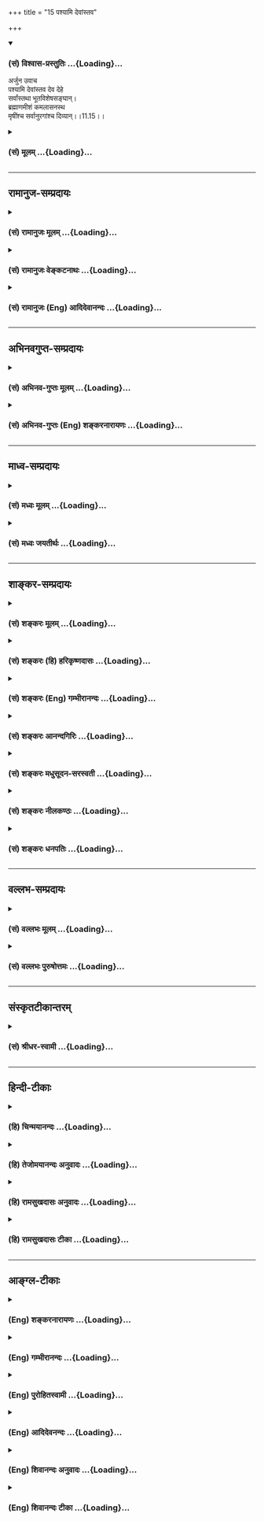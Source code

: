 +++
title = "15 पश्यामि देवांस्तव"

+++
<div class="js_include" newlevelforh1="3" title="(सं) विश्वास-प्रस्तुतिः" unfilled url="/purANam/mahAbhAratam/06-bhIShma-parva/02-bhagavad-gItA-parva/saMskRtam/vishvAsa-prastutiH/11_vishva-rUpa-darshana/15_pashyAmi_devAMsta.md">
<details open><summary><h3>(सं) विश्वास-प्रस्तुतिः ...{Loading}...</h3></summary>

अर्जुन उवाच  
पश्यामि देवांस्तव देव देहे  
सर्वांस्तथा भूतविशेषसङ्घान्।  
ब्रह्माणमीशं कमलासनस्थ  
मृषींश्च सर्वानुरगांश्च दिव्यान्।।11.15।।
</details>
</div>
<div class="js_include collapsed" newlevelforh1="3" title="(सं) मूलम्" unfilled url="/purANam/mahAbhAratam/06-bhIShma-parva/02-bhagavad-gItA-parva/saMskRtam/mUlam/11_vishva-rUpa-darshana/15_pashyAmi_devAMsta.md">
<details><summary><h3>(सं) मूलम् ...{Loading}...</h3></summary>

अर्जुन उवाच  
पश्यामि देवांस्तव देव देहे  
सर्वांस्तथा भूतविशेषसङ्घान्।  
ब्रह्माणमीशं कमलासनस्थ  
मृषींश्च सर्वानुरगांश्च दिव्यान्।।11.15।।
</details>
</div>


_________________
## रामानुज-सम्प्रदायः
<div class="js_include collapsed" newlevelforh1="3" title="(सं) रामानुजः मूलम्" unfilled url="/purANam/mahAbhAratam/06-bhIShma-parva/02-bhagavad-gItA-parva/saMskRtam/rAmAnujaH/mUlam/11_vishva-rUpa-darshana/15_pashyAmi_devAMsta.md">
<details><summary><h3>(सं) रामानुजः मूलम् ...{Loading}...</h3></summary>

।।11.15।। अर्जुन उवाच -- **देव तव देहे सर्वान् देवान् पश्यामि;** तथा
सर्वान् प्राणिविशेषाणां **संघान्;** तथा **ब्रह्माणं** चतुर्मुखम्
अण्डाधिपतिम्; तथा **ईशं कमलासनस्थं** कमलासने ब्रह्मणि स्थितम् ईशं तन्मते
अवस्थितं तथा देवर्षिप्रमुखान् **सर्वान् ऋषीन्; उरगान् च**
वासुकितक्षकादीन् **दीप्तान्।**

</details>
</div>
<div class="js_include collapsed" newlevelforh1="3" title="(सं) रामानुजः वेङ्कटनाथः" unfilled url="/purANam/mahAbhAratam/06-bhIShma-parva/02-bhagavad-gItA-parva/saMskRtam/rAmAnujaH/venkaTanAthaH/11_vishva-rUpa-darshana/15_pashyAmi_devAMsta.md">
<details><summary><h3>(सं) रामानुजः वेङ्कटनाथः ...{Loading}...</h3></summary>

  
  
।।11.15।। No commentary.  
  

</details>
</div>
<div class="js_include collapsed" newlevelforh1="3" title="(सं) रामानुजः (Eng) आदिदेवानन्दः" unfilled url="/purANam/mahAbhAratam/06-bhIShma-parva/02-bhagavad-gItA-parva/saMskRtam/rAmAnujaH/english/AdidevAnandaH/11_vishva-rUpa-darshana/15_pashyAmi_devAMsta.md">
<details><summary><h3>(सं) रामानुजः (Eng) आदिदेवानन्दः ...{Loading}...</h3></summary>

11.15 Arjuna said O Lord! I behold in Your body all gods and all classes
of living beings as also Brahma, the four-faced ruler of the cosmic egg.
So too Siva (Isa) who is seated in the lotus-seated Brahma, meaning that
Siva abides by the directions of Brahma. So also all the seers of whom
the divine seers are the foremost; and lustrous snakes like Vasuki,
Taksaka etc.

</details>
</div>


_________________
## अभिनवगुप्त-सम्प्रदायः
<div class="js_include collapsed" newlevelforh1="3" title="(सं) अभिनव-गुप्तः मूलम्" unfilled url="/purANam/mahAbhAratam/06-bhIShma-parva/02-bhagavad-gItA-parva/saMskRtam/abhinava-guptaH/mUlam/11_vishva-rUpa-darshana/15_pashyAmi_devAMsta.md">
<details><summary><h3>(सं) अभिनव-गुप्तः मूलम् ...{Loading}...</h3></summary>

।।11.15।। No commentary.  
  

</details>
</div>
<div class="js_include collapsed" newlevelforh1="3" title="(सं) अभिनव-गुप्तः (Eng) शङ्करनारायणः" unfilled url="/purANam/mahAbhAratam/06-bhIShma-parva/02-bhagavad-gItA-parva/saMskRtam/abhinava-guptaH/english/shankaranArAyaNaH/11_vishva-rUpa-darshana/15_pashyAmi_devAMsta.md">
<details><summary><h3>(सं) अभिनव-गुप्तः (Eng) शङ्करनारायणः ...{Loading}...</h3></summary>

11.15 Sri Abhinavagupta did not comment upon this sloka.

</details>
</div>


_________________
## माध्व-सम्प्रदायः
<div class="js_include collapsed" newlevelforh1="3" title="(सं) मध्वः मूलम्" unfilled url="/purANam/mahAbhAratam/06-bhIShma-parva/02-bhagavad-gItA-parva/saMskRtam/madhvaH/mUlam/11_vishva-rUpa-darshana/15_pashyAmi_devAMsta.md">
<details><summary><h3>(सं) मध्वः मूलम् ...{Loading}...</h3></summary>

।।11.15।। Sri Madhvacharya did not comment on this sloka.

</details>
</div>
<div class="js_include collapsed" newlevelforh1="3" title="(सं) मध्वः जयतीर्थः" unfilled url="/purANam/mahAbhAratam/06-bhIShma-parva/02-bhagavad-gItA-parva/saMskRtam/madhvaH/jayatIrthaH/11_vishva-rUpa-darshana/15_pashyAmi_devAMsta.md">
<details><summary><h3>(सं) मध्वः जयतीर्थः ...{Loading}...</h3></summary>

।।11.15।। Sri Jayatirtha did not comment on this sloka.

</details>
</div>


_________________
## शाङ्कर-सम्प्रदायः
<div class="js_include collapsed" newlevelforh1="3" title="(सं) शङ्करः मूलम्" unfilled url="/purANam/mahAbhAratam/06-bhIShma-parva/02-bhagavad-gItA-parva/saMskRtam/shankaraH/mUlam/11_vishva-rUpa-darshana/15_pashyAmi_devAMsta.md">
<details><summary><h3>(सं) शङ्करः मूलम् ...{Loading}...</h3></summary>

।।11.15।। --,**पश्यामि** उपलभे हे **देव; तव देहे देवान् सर्वान्; तथा
भूतविशेषसंघान्** भूतविशेषाणां स्थावरजङ्गमानां नानासंस्थानविशेषाणां संघाः
भूतविशेषसंघाः तान्; किञ्च -- **ब्रह्माणं** चतुर्मुखम् **ईशम्** ईशितारं
प्रजानां **कमलासनस्थं** पृथिवीपद्ममध्ये मेरुकर्णिकासनस्थमित्यर्थः;
**ऋषींश्च** वसिष्ठादीन् **सर्वान्; उरगांश्च** वासुकिप्रभृतीन्
**दिव्यान्** दिवि भवान्।।

</details>
</div>
<div class="js_include collapsed" newlevelforh1="3" title="(सं) शङ्करः (हि) हरिकृष्णदासः" unfilled url="/purANam/mahAbhAratam/06-bhIShma-parva/02-bhagavad-gItA-parva/saMskRtam/shankaraH/hindI/harikRShNadAsaH/11_vishva-rUpa-darshana/15_pashyAmi_devAMsta.md">
<details><summary><h3>(सं) शङ्करः (हि) हरिकृष्णदासः ...{Loading}...</h3></summary>

।।11.15।। जो विश्वरूप आपने मुझे दिखलाया है उसे मैं किस प्रकार देख रहा हूँ
-- ऐसा अपना अनुभव प्रकट करता हुआ अर्जुन बोला --, हे देव मैं आपके शरीरमें
समस्त देवोंको तथा स्थावरजङ्गमरूप नाना प्रकारकी विभक्त आकृतिवाले समस्त
भूतविशेषोंके समूहोंको एवं कमलासनपर विराजमान अर्थात् पृथ्वीरूप कमलमें
सुमेरुरूप कर्णिकापर बैठे हुए प्रजाके शासनकर्ता चतुर्मुख ब्रह्माको;
वसिष्ठादि ऋषियोंको और वासुकि प्रभृति समस्त दिव्य अर्थात् देवलोकमें
होनेवाले सर्पोंको देख रहा हूँ।

</details>
</div>
<div class="js_include collapsed" newlevelforh1="3" title="(सं) शङ्करः (Eng) गम्भीरानन्दः" unfilled url="/purANam/mahAbhAratam/06-bhIShma-parva/02-bhagavad-gItA-parva/saMskRtam/shankaraH/english/gambhIrAnandaH/11_vishva-rUpa-darshana/15_pashyAmi_devAMsta.md">
<details><summary><h3>(सं) शङ्करः (Eng) गम्भीरानन्दः ...{Loading}...</h3></summary>

11.15 Deva, O God; pasyami, I see, perceive; tava dehe, in Your body;
sarvan, all; the devan, gods; tatha, as also; bhuta-visesa-sanghan,
hosts of (various) classes of beings, groups of moving and non-moving
living things having different shapes; and besides, brahmanam, Brahma,
with four faces; isam, the Ruler of creatures; kamalasana-stham, sitting
on a lotus seat, i.e. sitting on Mount Meru which forms the pericarp of
the lotus that is the earth; and sarvan, all; the divyan, heavenly;
rsin, sages-Vasistha and others; and (the heavenly) uragan,
serpents-Vasuki and others.

</details>
</div>
<div class="js_include collapsed" newlevelforh1="3" title="(सं) शङ्करः आनन्दगिरिः" unfilled url="/purANam/mahAbhAratam/06-bhIShma-parva/02-bhagavad-gItA-parva/saMskRtam/shankaraH/AnandagiriH/11_vishva-rUpa-darshana/15_pashyAmi_devAMsta.md">
<details><summary><h3>(सं) शङ्करः आनन्दगिरिः ...{Loading}...</h3></summary>

।।11.15।। कथं भगवन्तं प्रत्यर्जुनो भाषितवानिति पृच्छति -- **कथमिति।**
तत्प्रश्नमपेक्षितं पूरयन्नवतारयति -- **यत्त्वयेति।** भूतविशेषसङ्घेषु
देवानामन्तर्भावेऽपि पृथक्करणमुत्कर्षात्। ब्रह्मणः सर्वदेवतात्मत्वेऽपि
तेभ्यो भेदकथनं तदुत्पादकत्वादिति मत्वाह -- **किञ्चेति।** ऋषीणामुरगाणां च
किंचिद्वैषम्यात्पृथक्त्वम्। दिव्यानित्युभयेषां विशेषणम्।

</details>
</div>
<div class="js_include collapsed" newlevelforh1="3" title="(सं) शङ्करः मधुसूदन-सरस्वती" unfilled url="/purANam/mahAbhAratam/06-bhIShma-parva/02-bhagavad-gItA-parva/saMskRtam/shankaraH/madhusUdana-sarasvatI/11_vishva-rUpa-darshana/15_pashyAmi_devAMsta.md">
<details><summary><h3>(सं) शङ्करः मधुसूदन-सरस्वती ...{Loading}...</h3></summary>

।।11.15।। यद्भगवता दर्शितं विश्वरूपं तद्भगवद्दत्तेन दिव्येन चक्षुषा
सर्वलोकादृश्यमपि पश्याम्यहो मम भाग्यप्रकर्ष इति स्वानुभवमाविष्कुर्वन्
अर्जुन उवाच -- पश्यामीति। पश्यामि चाक्षुषज्ञानविषयीकरोमि। हे देव; तव
देहे विश्वरूपे देवान्वस्वादीन्सर्वान्। तथा भूतविशेषाणां स्थावराणां
जङ्गमानां च नानासंस्थानानां संघान्समूहान्। तथा ब्रह्माणं
चतुर्मुखमीशमीशितारं सर्वेषां कमलासनस्थं पृथिवीपद्ममध्ये
मेरुकर्णिकासनस्थं; भगवन्नाभिकमलासनस्थमिति वा। तथा ऋषींश्च
सर्वान्वसिष्ठादीन्ब्रह्मपुत्रान्। उरगांश्च
दिव्यानप्राकृतान्वासुकिप्रभृतीन्पश्यामीति सर्वत्रान्वयः।

</details>
</div>
<div class="js_include collapsed" newlevelforh1="3" title="(सं) शङ्करः नीलकण्ठः" unfilled url="/purANam/mahAbhAratam/06-bhIShma-parva/02-bhagavad-gItA-parva/saMskRtam/shankaraH/nIlakaNThaH/11_vishva-rUpa-darshana/15_pashyAmi_devAMsta.md">
<details><summary><h3>(सं) शङ्करः नीलकण्ठः ...{Loading}...</h3></summary>

।।11.15।। देवानादित्यादीन्। भूतविशेषाश्चतुर्विधा जरायुजादयस्तेषां
संघान्समूहान्। ब्रह्माणं चतुर्मुखम्। ईशमीशितारम्। कमलासनस्थमित्यनेन
दूरदर्शनमुक्तम्। उरगान्पातालस्थाननन्तादीन्। दिव्यान्कैलासादौ
स्थितान्वासुकिप्रमुखान्। एतेन व्यवहितदर्शनमुक्तम्।

</details>
</div>
<div class="js_include collapsed" newlevelforh1="3" title="(सं) शङ्करः धनपतिः" unfilled url="/purANam/mahAbhAratam/06-bhIShma-parva/02-bhagavad-gItA-parva/saMskRtam/shankaraH/dhanapatiH/11_vishva-rUpa-darshana/15_pashyAmi_devAMsta.md">
<details><summary><h3>(सं) शङ्करः धनपतिः ...{Loading}...</h3></summary>

।।11.15।। स्वानुभवमाविष्कुर्वन्नर्जुन उवाच। हे देव; तव देहे
देवानिन्द्रादीन्सर्वान्पश्यामि। तथा भूतविशेषाणां समूहान्पश्यामि। किंच
ब्रह्माणं प्रजानां नियन्तरां पद्मासनस्थं ऋषींश्च वसिष्ठादीन्
सर्वानुरगांश्च वासुकिप्रभृतीन् दिव्यान पश्यामीति सर्वत्र संबन्धनीयम्।
देवादीनां भूतविशेषान्तत्वेऽपि तेषामुत्कर्षात्पृथगुपादानम्। ब्रह्मणो
देवत्वेऽपि तज्जनकत्वात्पृथग्ग्रहणम्।

</details>
</div>


_________________
## वल्लभ-सम्प्रदायः
<div class="js_include collapsed" newlevelforh1="3" title="(सं) वल्लभः मूलम्" unfilled url="/purANam/mahAbhAratam/06-bhIShma-parva/02-bhagavad-gItA-parva/saMskRtam/vallabhaH/mUlam/11_vishva-rUpa-darshana/15_pashyAmi_devAMsta.md">
<details><summary><h3>(सं) वल्लभः मूलम् ...{Loading}...</h3></summary>

।।11.15।। तदेवाह पश्यामीति सप्तदशभिः षोडशकलारूपैः एकेन प्रार्थनं च। हे
देव श्रीकृष्णेन्दो तव देहे एतस्मिन्विश्वरूपे सर्वान्पश्यामि।
भूतविशेषसङ्घान् जरायुजादिभेदविशेषान्।

</details>
</div>
<div class="js_include collapsed" newlevelforh1="3" title="(सं) वल्लभः पुरुषोत्तमः" unfilled url="/purANam/mahAbhAratam/06-bhIShma-parva/02-bhagavad-gItA-parva/saMskRtam/vallabhaH/puruShottamaH/11_vishva-rUpa-darshana/15_pashyAmi_devAMsta.md">
<details><summary><h3>(सं) वल्लभः पुरुषोत्तमः ...{Loading}...</h3></summary>

  
  
।।11.15।। तद्वाक्यमेवाह -- पश्यामीति सप्तदशभिः। हे देव पूज्य तव देहे
उपचितस्वरूपे देवान् इन्द्रादीन् क्री़डामयान्; तथा क्रीडात्मकानेव सर्वान्
भूतविशेषाणां चतुर्विधानां सङ्घान् समूहान्। दिव्यान् क्रीडार्थप्रकटितान्;
ऋषीन् नारदादीन्; पुनस्तामसान् उरगान् शेषादीन्; तन्मूलभूतं कमलासनस्थं
नाभिपद्मस्थं; ब्रह्माणम्; ईशं महादेवम्; एवमेतान् सर्वान् पश्यामि।  
  

</details>
</div>


_________________
## संस्कृतटीकान्तरम्
<div class="js_include collapsed" newlevelforh1="3" title="(सं) श्रीधर-स्वामी" unfilled url="/purANam/mahAbhAratam/06-bhIShma-parva/02-bhagavad-gItA-parva/saMskRtam/shrIdhara-svAmI/11_vishva-rUpa-darshana/15_pashyAmi_devAMsta.md">
<details><summary><h3>(सं) श्रीधर-स्वामी ...{Loading}...</h3></summary>

।।11.15।। भाषणमेवाह **-- पश्यामीति सप्तदशभिः।** हे देव; तव देहे;
देवानादित्यादीन्पश्यामि। तथा सर्वान्भूतविशेषाणां जरायुजाण्डजादीनां
सङ्घांश्च; तथा दिव्यानृषीन्वसिष्ठादीन्; उरगांश्च तक्षकादीन्; तथा
देवानामीशं स्वामिनं ब्रह्माणं च। कथंभूतम्। कमलासनस्थं
पृथ्वीपद्मकर्णिकायां मेरौ स्थितम्; यद्वा त्वन्नाभिपद्मासनस्थम्।

</details>
</div>


_________________
## हिन्दी-टीकाः
<div class="js_include collapsed" newlevelforh1="3" title="(हि) चिन्मयानन्दः" unfilled url="/purANam/mahAbhAratam/06-bhIShma-parva/02-bhagavad-gItA-parva/hindI/chinmayAnandaH/11_vishva-rUpa-darshana/15_pashyAmi_devAMsta.md">
<details><summary><h3>(हि) चिन्मयानन्दः ...{Loading}...</h3></summary>

।।11.15।। जब अर्जुन भगवान् श्रीकृष्ण को देव (प्रकाशस्वरूप) शब्द से
सम्बोधित करता है; तब वह संजय की दी हुयी उपमा की ही पुष्टि करता है;
जिसमें कहा गया था कि सहस्र सूर्यों के प्रकाश के समान विराट् पुरुष का तेज
है। विश्वरूप में दृष्ट वस्तुओं को गिनाते हुये अर्जुन कहता है; मैं आपके
शरीर में समस्त देवताओं और अनेक भूतविशेषों के समुदायों को देख रहा हूँ। इन
सबका उल्लेख संजय भी पहले कर चुका है। दोनों के किये गये वर्णनों से ज्ञात
होता है कि उस विराट् रूप में न केवल लौकिक वस्तुयें; वरन् अलौकिक दिव्य
देवताओं को भी पहचाना जा सकता था। अर्जुन को उसमें ब्रह्मा; विष्णु महेश के
भी दर्शन होते हैं। और इन सबके साथ अनेक ऋषिगण भी हैं। अर्जुन अनेक दिव्य
सर्पों को भी देखता है। काव्य की यह एक शैली है कि प्राय श्रेष्ठ महान्
कविजन सर्वोत्कृष्ठ का वर्णन करते समय अचानक किसी विद्रूप व उपहासास्पद के
स्तर की वस्तुओं का वर्णन करने लगते हैं। इसका एकमात्र प्रयोजन यह होता है
कि पाठकों को कुछ चौंकाकर उनका ध्यान विषय वस्तु की ओर आकर्षित किया जाय।
इस विश्वरूप में ब्रह्माजी से लेकर सर्पों तक को प्रतिनिधित्व मिला है।
वेदान्त का सिद्धान्त है कि जो पिण्ड में है; वही ब्रह्माण्ड में है; अथवा
व्यष्टि ही समष्टि है। विश्व के महान् तत्त्वचिन्तकों ने इसी का वर्णन किया
और अनुभव भी किया है। परन्तु इसके पूर्व किसी ने भी इस दार्शनिक सिद्धान्त
का स्पष्ट एवं वस्तुनिष्ट प्रदर्शन नहीं किया था। इस कला के अग्रणी व्यासजी
थे और अब तक इस कठिन कार्य में उनका अनुकरण करने का साहस किसी को नहीं हुआ
है। अर्जुन; अब ऐसे रूप का वर्णन करता है जिसके विवरण से अत्यन्त साहसी
पुरुष को भी अपना साहस खोते हुए अनुभव होगा

</details>
</div>
<div class="js_include collapsed" newlevelforh1="3" title="(हि) तेजोमयानन्दः अनुवादः" unfilled url="/purANam/mahAbhAratam/06-bhIShma-parva/02-bhagavad-gItA-parva/hindI/tejomayAnandaH/anuvAdaH/11_vishva-rUpa-darshana/15_pashyAmi_devAMsta.md">
<details><summary><h3>(हि) तेजोमयानन्दः अनुवादः ...{Loading}...</h3></summary>

।।11.15।। अर्जुन ने कहा -- हे देव! मैं आपके शरीर में समस्त देवों को तथा
अनेक भूतविशेषों के समुदायों को और कमलासन पर स्थित सृष्टि के स्वामी
ब्रह्माजी को, ऋषियों को और दिव्य सर्पों को देख रहा हूँ।।

</details>
</div>
<div class="js_include collapsed" newlevelforh1="3" title="(हि) रामसुखदासः अनुवादः" unfilled url="/purANam/mahAbhAratam/06-bhIShma-parva/02-bhagavad-gItA-parva/hindI/rAmasukhadAsaH/anuvAdaH/11_vishva-rUpa-darshana/15_pashyAmi_devAMsta.md">
<details><summary><h3>(हि) रामसुखदासः अनुवादः ...{Loading}...</h3></summary>

।।11.15।। अर्जुन बोले -- हे देव ! मैं आपके शरीरमें सम्पूर्ण देवताओंको,
प्राणियोंके विशेष-विशेष समुदायोंको कमलासनपर बैठे हुए ब्रह्माजीको,
शङ्करजीको, सम्पूर्ण ऋषियोंको और सम्पूर्ण दिव्य सर्पोंको देख रहा हूँ।

</details>
</div>
<div class="js_include collapsed" newlevelforh1="3" title="(हि) रामसुखदासः टीका" unfilled url="/purANam/mahAbhAratam/06-bhIShma-parva/02-bhagavad-gItA-parva/hindI/rAmasukhadAsaH/TIkA/11_vishva-rUpa-darshana/15_pashyAmi_devAMsta.md">
<details><summary><h3>(हि) रामसुखदासः टीका ...{Loading}...</h3></summary>

।।11.15।।***व्याख्या--*पश्यामि देवांस्तव देव देहे सर्वांस्तथा
भूतविशेषसङ्घान्--**अर्जुनकी भगवत्प्रदत्त दिव्य दृष्टि इतनी विलक्षण है कि
उनको देवलोक भी अपने सामने दीख रहे हैं। इतना ही नहीं, उनको सब-की-सब
त्रिलोकी दिख रही है। केवल त्रिलोकी ही नहीं, प्रत्युत त्रिलोकीके उत्पादक
(ब्रह्मा), पालक (विष्णु) और संहारक (महेश) भी प्रत्यक्ष दीख रहे हैं। अतः
अर्जुन वर्णन करते हैं कि मैं सम्पूर्ण देवोंको, प्राणियोंके समुदायोंको और
ब्रह्मा तथा शङ्करको देख रहा हूँ।

</details>
</div>


_________________
## आङ्ग्ल-टीकाः
<div class="js_include collapsed" newlevelforh1="3" title="(Eng) शङ्करनारायणः" unfilled url="/purANam/mahAbhAratam/06-bhIShma-parva/02-bhagavad-gItA-parva/english/shankaranArAyaNaH/11_vishva-rUpa-darshana/15_pashyAmi_devAMsta.md">
<details><summary><h3>(Eng) शङ्करनारायणः ...{Loading}...</h3></summary>

11.15. Arjuna said O God ! In Your body I behold all gods and also hosts
of different kinds of beings-the Lord Brahma seated on the lotus-seat;
and all the seers and all the glowing serpents.

</details>
</div>
<div class="js_include collapsed" newlevelforh1="3" title="(Eng) गम्भीरानन्दः" unfilled url="/purANam/mahAbhAratam/06-bhIShma-parva/02-bhagavad-gItA-parva/english/gambhIrAnandaH/11_vishva-rUpa-darshana/15_pashyAmi_devAMsta.md">
<details><summary><h3>(Eng) गम्भीरानन्दः ...{Loading}...</h3></summary>

11.15 Arjuna said O God, I see in Your body all the gods as also hosts
of (various) classes of beings; Brahma the ruler, sitting on a lotus
seat, and all the heavely sages and serpents.

</details>
</div>
<div class="js_include collapsed" newlevelforh1="3" title="(Eng) पुरोहितस्वामी" unfilled url="/purANam/mahAbhAratam/06-bhIShma-parva/02-bhagavad-gItA-parva/english/purohitasvAmI/11_vishva-rUpa-darshana/15_pashyAmi_devAMsta.md">
<details><summary><h3>(Eng) पुरोहितस्वामी ...{Loading}...</h3></summary>

11.15 Arjuna said: O almighty God! I see in Thee the powers of Nature,
the various creatures of the world, the Progenitor on his lotus throne,
the Sages and the shining angels.

</details>
</div>
<div class="js_include collapsed" newlevelforh1="3" title="(Eng) आदिदेवनन्दः" unfilled url="/purANam/mahAbhAratam/06-bhIShma-parva/02-bhagavad-gItA-parva/english/AdidevanandaH/11_vishva-rUpa-darshana/15_pashyAmi_devAMsta.md">
<details><summary><h3>(Eng) आदिदेवनन्दः ...{Loading}...</h3></summary>

11.15 Arjuna said I behold, O Lord, in Your body all the gods and all
the diverse hosts of beings. Brahma, Siva (Isa) who is in Brahma, the
seers and the lustrous snakes.

</details>
</div>
<div class="js_include collapsed" newlevelforh1="3" title="(Eng) शिवानन्दः अनुवादः" unfilled url="/purANam/mahAbhAratam/06-bhIShma-parva/02-bhagavad-gItA-parva/english/shivAnandaH/anuvAdaH/11_vishva-rUpa-darshana/15_pashyAmi_devAMsta.md">
<details><summary><h3>(Eng) शिवानन्दः अनुवादः ...{Loading}...</h3></summary>

11.15 Arjuna said I see all the gods, O God, in Thy body, and (also)
hosts of various classes of beings, Brahma, the Lord, seated on the
lotus, all the sages and the celestial serpents.

</details>
</div>
<div class="js_include collapsed" newlevelforh1="3" title="(Eng) शिवानन्दः टीका" unfilled url="/purANam/mahAbhAratam/06-bhIShma-parva/02-bhagavad-gItA-parva/english/shivAnandaH/TIkA/11_vishva-rUpa-darshana/15_pashyAmi_devAMsta.md">
<details><summary><h3>(Eng) शिवानन्दः टीका ...{Loading}...</h3></summary>

11.15 पश्यामि (I) see; देवान् the gods; तव Thy; देव O God; देहे in the
body; सर्वान् all; तथा also; भूतविशेषसङ्घान् hosts of various classes of
beings; ब्रह्माणम् Brahma; ईशम् the Lord; कमलासनस्थम् seated on the
lotus; ऋषीन् sages; च and; सर्वान् all; उरगान् serpents; च and; दिव्यान्
divine.Commentary Arjuna describes his own experience of the Cosmic Form
in this and the following verses; 15 to 31.Bhutaviseshasanghan Hosts of
various classes of beings; both animate and inanimate. These numerous
entities are in Thy Cosmic Form; like hairs on the human body.Brahma;
the fourfaced; the Lord of all creatures; is seated in the centre of the
earthlotus on the Meru which forms the thalamus as it were of the
earthlotus.Sages; such as Vasishtha. Serpents; such as Vasuki.Moreover
--

</details>
</div>
